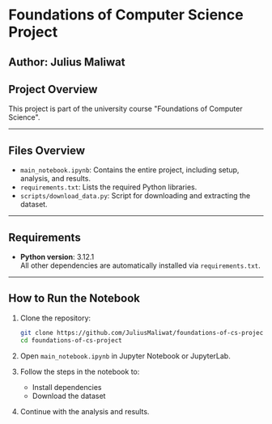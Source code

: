 # Foundations of Computer Science Project

Author: **Julius Maliwat**  
---

## Project Overview

This project is part of the university course "Foundations of Computer Science".

---

## Files Overview

- `main_notebook.ipynb`: Contains the entire project, including setup, analysis, and results.
- `requirements.txt`: Lists the required Python libraries.
- `scripts/download_data.py`: Script for downloading and extracting the dataset.

---

## Requirements

- **Python version**: 3.12.1  
All other dependencies are automatically installed via `requirements.txt`.

---

## How to Run the Notebook

1. Clone the repository:
   ```bash
   git clone https://github.com/JuliusMaliwat/foundations-of-cs-project.git
   cd foundations-of-cs-project
2. Open `main_notebook.ipynb` in Jupyter Notebook or JupyterLab.

3. Follow the steps in the notebook to:
   - Install dependencies
   - Download the dataset

4. Continue with the analysis and results.
